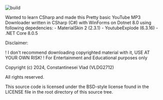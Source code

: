 ![build](https://github.com/VLDG2712/YT2MP3Sharp/actions/workflows/dotnet.yml/badge.svg)

Wanted to learn CSharp and made this
Pretty basic YouTube MP3 Downloader written in CSharp (C#) with WinForms on Dotnet 8.0 using following depedencies:
    - MaterialSkin 2 (2.3.1)
    - YoutubeExplode (6.3.16)
    - .NET Core 8.0.5


Disclaimer:

! I don't recommend downloading copyrighted material with it, USE AT YOUR OWN RISK!
! For Entertainment and Educational purposes only



Copyright (c) 2024, Constantinesei Vlad (VLDG2712)

All rights reserved.

This source code is licensed under the BSD-style license found in the
LICENSE file in the root directory of this source tree. 
